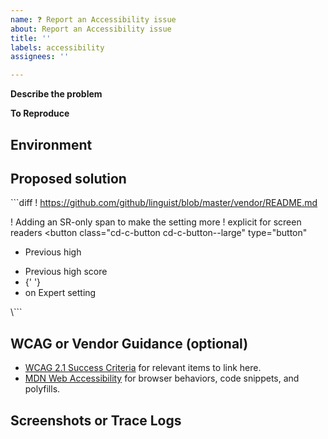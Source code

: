 ```yaml
---
name: ❓ Report an Accessibility issue
about: Report an Accessibility issue
title: ''
labels: accessibility
assignees: ''

---
```


**Describe the problem**
<!-- This is a detailed description. It should provide more background information about the issue and whom it affects. -->

**To Reproduce**
<!-- Provide as much information as you can. Include assistive technologies used, steps taken, or configuration files adjusted, to achieve a similar testing state. -->

## Environment

<!--
* Operating System, including `<VERSION>` or "latest"
* Browser, including `<VERSION>` or "latest"
* Screenreading device, if applicable
* Server destination (localhost, Docker container, staging, production)
-->

## Proposed solution

<!-- Include code snippets if that might help fixing the issue. -->
<!-- Remove the \ before and after the diff backticks. -->

\```diff
! https://github.com/github/linguist/blob/master/vendor/README.md

! Adding an SR-only span to make the setting more
! explicit for screen readers
<button
  class="cd-c-button cd-c-button--large"
  type="button"
>
- Previous high
+ Previous high score
+ {' '}
+ <span class="cd-u-visibility--sr-only">on Expert setting</span>
</button>
\```

## WCAG or Vendor Guidance (optional)

- [WCAG 2.1 Success Criteria](https://www.w3.org/TR/WCAG21/) for relevant items to link here.
- [MDN Web Accessibility](https://developer.mozilla.org/en-US/docs/Web/Accessibility) for browser behaviors, code snippets, and polyfills.

## Screenshots or Trace Logs

<!-- Drop any screenshots or error logs that might be useful for debugging -->
